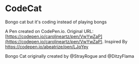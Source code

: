 # CodeCat
Bongo cat but it's coding instead of playing bongs

A Pen created on CodePen.io. Original URL: [https://codepen.io/carolineartz/pen/VwYwZaP](https://codepen.io/carolineartz/pen/VwYwZaP).
Inspired By
https://codepen.io/abeatrize/pen/LJqYey

Bongo Cat originally created by @StrayRogue and @DitzyFlama
